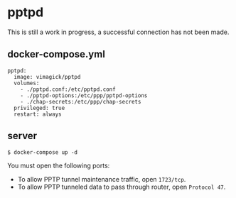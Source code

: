 pptpd
=====

This is still a work in progress, a successful connection has not been made.


## docker-compose.yml

```
pptpd:
  image: vimagick/pptpd
  volumes:
    - ./pptpd.conf:/etc/pptpd.conf
    - ./pptpd-options:/etc/ppp/pptpd-options
    - ./chap-secrets:/etc/ppp/chap-secrets
  privileged: true
  restart: always
```

## server

```
$ docker-compose up -d
```

You must open the following ports:

- To allow PPTP tunnel maintenance traffic, open `1723/tcp`.
- To allow PPTP tunneled data to pass through router, open `Protocol 47`.

